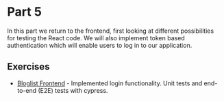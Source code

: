 # Part 5

In this part we return to the frontend, first looking at different possibilities for testing the React code. We will also implement token based authentication which will enable users to log in to our application.

## Exercises

-  [Bloglist Frontend](./bloglist-frontend) - Implemented login functionality. Unit tests and end-to-end (E2E) tests with cypress.



